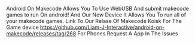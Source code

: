 
Android On Makecode Allows You To Use WebUSB And submit makecode games to run On android! And Our New Device                                                                                                              It Allows You To run all of your makecode games.
Link To Our Relase Of Makecode Koisk For The Game device https://github.com/Liam-J-Interactive/android-on-makecode/releases/tag/268                                                                                        For Phones Request A App In The Issues
